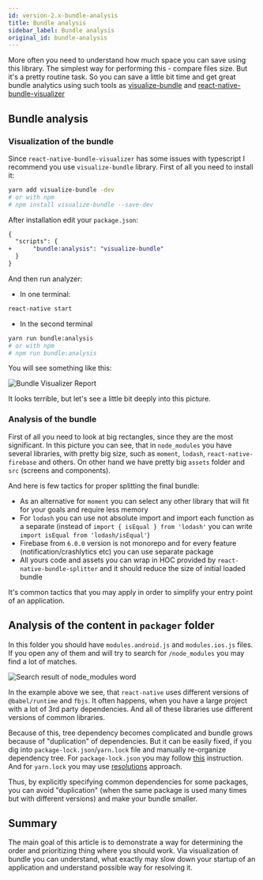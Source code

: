 ```yaml
---
id: version-2.x-bundle-analysis
title: Bundle analysis
sidebar_label: Bundle analysis
original_id: bundle-analysis
---
```


More often you need to understand how much space you can save using this library. The simplest way for performing this - compare files size. But it's a pretty routine task. So you can save a little bit time and get great bundle analytics using such tools as [visualize-bundle](https://github.com/JonnyBurger/npx-visualize-bundle) and [react-native-bundle-visualizer](https://github.com/IjzerenHein/react-native-bundle-visualizer)

## Bundle analysis

### Visualization of the bundle

Since `react-native-bundle-visualizer` has some issues with typescript I recommend you use `visualize-bundle` library.
First of all you need to install it:

```bash
yarn add visualize-bundle -dev
# or with npm
# npm install visualize-bundle --save-dev
```

After installation edit your `package.json`:

```diff
{
  "scripts": {
+      "bundle:analysis": "visualize-bundle"
  }
}
```

And then run analyzer:

- In one terminal:
```bash
react-native start
```

- In the second terminal
```bash
yarn run bundle:analysis
# or with npm
# npm run bundle:analysis
```

You will see something like this:

![Bundle Visualizer Report](assets/bundle-visualizer-before.png)

It looks terrible, but let's see a little bit deeply into this picture.

### Analysis of the bundle

First of all you need to look at big rectangles, since they are the most significant. In this picture you can see, that in `node_modules` you have several libraries, with pretty big size, such as `moment`, `lodash`, `react-native-firebase` and others. On other hand we have pretty big `assets` folder and `src` (screens and components).

And here is few tactics for proper splitting the final bundle:

- As an alternative for `moment` you can select any other library that will fit for your goals and require less memory
- For `lodash` you can use not absolute import and import each function as a separate (instead of `import { isEqual } from 'lodash'` you can write `import isEqual from 'lodash/isEqual'`)
- Firebase from `6.0.0` version is not monorepo and for every feature (notification/crashlytics etc) you can use separate package
- All yours code and assets you can wrap in HOC provided by `react-native-bundle-splitter` and it should reduce the size of initial loaded bundle

It's common tactics that you may apply in order to simplify your entry point of an application.

## Analysis of the content in `packager` folder

In this folder you should have `modules.android.js` and `modules.ios.js` files. If you open any of them and will try to search for `/node_modules` you may find a lot of matches.

![Search result of node_modules word](assets/nested-node-modules.png)

In the example above we see, that `react-native` uses different versions of `@babel/runtime` and `fbjs`. It often happens, when you have a large project with a lot of 3rd party dependencies. And all of these libraries use different versions of common libraries.

Because of this, tree dependency becomes complicated and bundle grows because of "duplication" of dependencies. But it can be easily fixed, if you dig into `package-lock.json`/`yarn.lock` file and manually re-organize dependency tree. For `package-lock.json` you may follow [this](https://stackoverflow.com/a/48524488/9272042) instruction. And for `yarn.lock` you may use [resolutions](https://classic.yarnpkg.com/en/docs/selective-version-resolutions/) approach.

Thus, by explicitly specifying common dependencies for some packages, you can avoid "duplication" (when the same package is used many times but with different versions) and make your bundle smaller.

## Summary

The main goal of this article is to demonstrate a way for determining the order and prioritizing thing where you should work. Via visualization of bundle you can understand, what exactly may slow down your startup of an application and understand possible way for resolving it.
